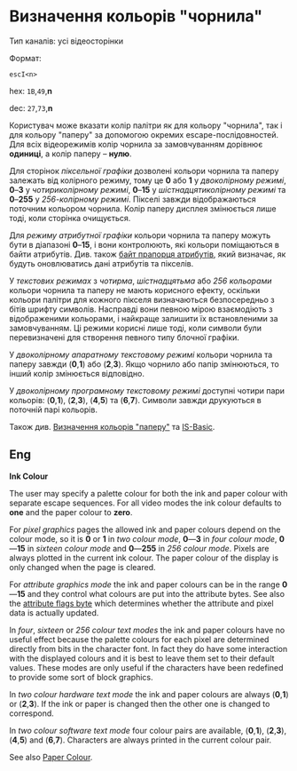 # Визначення кольорів "чорнила"

Тип каналів: усі відеосторінки

Формат: 

`escI<n>`

hex: `1B`,`49`,**n**  

dec: `27`,`73`,**n**  

Користувач може вказати колір палітри як для кольору "чорнила", так і для кольору "паперу" за допомогою окремих escape-послідовностей. Для всіх відеорежимів колір чорнила за замовчуванням дорівнює **одиниці**, а колір паперу – **нулю**.

Для сторінок *піксельної графіки* дозволені кольори чорнила та паперу залежать від колірного режиму, тому це **0** або **1** у *двоколірному режимі*, **0**–**3** у *чотириколірному режимі*, **0**–**15** у *шістнадцятиколірному режимі* та **0**–**255** у *256-колірному режимі*. Пікселі завжди відображаються поточним кольором чорнила. Колір паперу дисплея змінюється лише тоді, коли сторінка очищується.

Для *режиму атрибутної графіки* кольори чорнила та паперу можуть бути в діапазоні **0**–**15**, і вони контролюють, які кольори поміщаються в байти атрибутів. Див. також [байт прапорця атрибутів](1b61.md), який визначає, як будуть оновлюватись дані атрибутів та пікселів.

У *текстових режимах* з *чотирма*, *шістнадцятьма* або *256 кольорами* кольори чорнила та паперу не мають корисного ефекту, оскільки кольори палітри для кожного пікселя визначаються безпосередньо з бітів шрифту символів. Насправді вони певною мірою взаємодіють з відображеними кольорами, і найкраще залишити їх встановленими за замовчуванням. Ці режими корисні лише тоді, коли символи були перевизначені для створення певного типу блочної графіки.

У *двоколірному апаратному текстовому режимі* кольори чорнила та паперу завжди (**0**,**1**) або (**2**,**3**). Якщо чорнило або папір змінюються, то інший колір змінюється відповідно.

У *двоколірному програмному текстовому режимі* доступні чотири пари кольорів: (**0**,**1**), (**2**,**3**), (**4**,**5**) та (**6**,**7**). Символи завжди друкуються в поточній парі кольорів.

Також див. [Визначення кольорів "паперу"](1b50-video.md) та [IS-Basic](../../is-basic_man-en/man_vo-ink.md).

## Eng 

**Ink Colour**

The user may specify a palette colour for both the ink and paper colour with separate escape sequences. For all video modes the ink colour defaults to **one** and the paper colour to **zero**.

For *pixel graphics* pages the allowed ink and paper colours depend on the colour mode, so it is **0** or **1** in *two colour mode*, **0**—**3** in *four colour mode*, **0**—**15** in *sixteen colour mode* and **0**—**255** in *256 colour mode*. Pixels are always plotted in the current ink colour. The paper colour of the display is only changed when the page is cleared.

For *attribute graphics mode* the ink and paper colours can be in the range **0**—**15** and they control what colours are put into the attribute bytes. See also the [attribute flags byte](1b61.md) which determines whether the attribute and pixel data is actually updated.

In *four*, *sixteen* or *256 colour text modes* the ink and paper colours have no useful effect because the palette colours for each pixel are determined directly from bits in the character font. In fact they do have some interaction with the displayed colours and it is best to leave them set to their default values. These modes are only useful if the characters have been redefined to provide some sort of block graphics.

In *two colour hardware text mode* the ink and paper colours are always (**0**,**1**) or (**2**,**3**). If the ink or paper is changed then the other one is changed to correspond.

In *two colour software text mode* four colour pairs are available, (**0**,**1**), (**2**,**3**), (**4**,**5**) and (**6**,**7**). Characters are always printed in the current colour pair.

See also [Paper Colour](1b50-video.md).